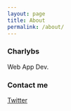 ```yaml
---
layout: page
title: About
permalink: /about/
---
```



### Charlybs
Web App Dev.


### Contact me
[Twitter](https://twitter.com/Charlybs_)
